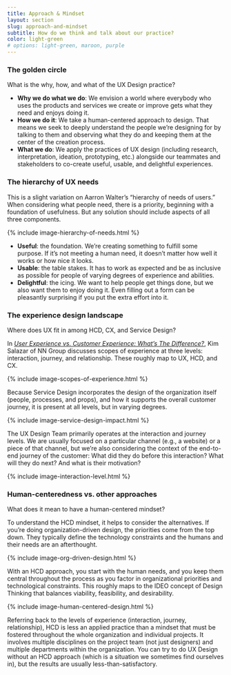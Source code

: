 ```yaml
---
title: Approach & Mindset
layout: section
slug: approach-and-mindset
subtitle: How do we think and talk about our practice?
color: light-green
# options: light-green, maroon, purple
---
```


### The golden circle

What is the why, how, and what of the UX Design practice?

-   **Why we do what we do**: We envision a world where everybody who uses the products and services we create or improve gets what they need and enjoys doing it.
-   **How we do it**: We take a human-centered approach to design. That means we seek to deeply understand the people we’re designing for by talking to them and observing what they do and keeping them at the center of the creation process.
-   **What we do**: We apply the practices of UX design (including research, interpretation, ideation, prototyping, etc.) alongside our teammates and stakeholders to co-create useful, usable, and delightful experiences.

### The hierarchy of UX needs

This is a slight variation on Aarron Walter’s “hierarchy of needs of users.” When considering what people need, there is a priority, beginning with a foundation of usefulness. But any solution should include aspects of all three components.  

{% include image-hierarchy-of-needs.html %}

-   **Useful**: the foundation. We’re creating something to fulfill some purpose. If it’s not meeting a human need, it doesn’t matter how well it works or how nice it looks.
-   **Usable**: the table stakes. It has to work as expected and be as inclusive as possible for people of varying degrees of experience and abilities.
-   **Delightful**: the icing. We want to help people get things done, but we also want them to enjoy doing it. Even filling out a form can be pleasantly surprising if you put the extra effort into it.

### The experience design landscape

Where does UX fit in among HCD, CX, and Service Design?  

In [_User Experience vs. Customer Experience: What’s The Difference?_](https://www.nngroup.com/articles/ux-vs-cx/), Kim Salazar of NN Group discusses scopes of experience at three levels: interaction, journey, and relationship. These roughly map to UX, HCD, and CX.

{% include image-scopes-of-experience.html %}

Because Service Design incorporates the design of the organization itself (people, processes, and props), and how it supports the overall customer journey, it is present at all levels, but in varying degrees.

{% include image-service-design-impact.html %}

The UX Design Team primarily operates at the interaction and journey levels. We are usually focused on a particular channel (e.g., a website) or a piece of that channel, but we’re also considering the context of the end-to-end journey of the customer: What did they do before this interaction? What will they do next? And what is their motivation?

{% include image-interaction-level.html %}

### Human-centeredness vs. other approaches

What does it mean to have a human-centered mindset?  

To understand the HCD mindset, it helps to consider the alternatives. If you’re doing organization-driven design, the priorities come from the top down. They typically define the technology constraints and the humans and their needs are an afterthought.

{% include image-org-driven-design.html %}

With an HCD approach, you start with the human needs, and you keep them central throughout the process as you factor in organizational priorities and technological constraints. This roughly maps to the IDEO concept of Design Thinking that balances viability, feasibility, and desirability.

{% include image-human-centered-design.html %}

Referring back to the levels of experience (interaction, journey, relationship), HCD is less an applied practice than a mindset that must be fostered throughout the whole organization and individual projects. It involves multiple disciplines on the project team (not just designers) and multiple departments within the organization. You can try to do UX Design without an HCD approach (which is a situation we sometimes find ourselves in), but the results are usually less-than-satisfactory.
